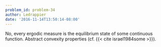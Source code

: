 ```yaml
---
problem_id: problem-34
author: Ledrappier
date: '2016-11-14T13:50:14-08:00'
---
```

No, every ergodic measure is the equilibrium state of some continuous
function. Abstract convexity properties (cf. {{< cite israel1984some >}}).

